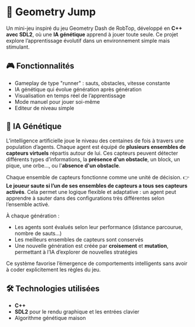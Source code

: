 # 🧠 Geometry Jump

Un mini-jeu inspiré du jeu Geometry Dash de RobTop, développé en **C++ avec SDL2**, où une **IA génétique** apprend à jouer toute seule. Ce projet explore l’apprentissage évolutif dans un environnement simple mais stimulant.

## 🎮 Fonctionnalités

- Gameplay de type "runner" : sauts, obstacles, vitesse constante
- IA génétique qui évolue génération après génération
- Visualisation en temps réel de l’apprentissage
- Mode manuel pour jouer soi-même
- Editeur de niveau simple

## 🧬 IA Génétique

L’intelligence artificielle joue le niveau des centaines de fois à travers une population d’agents. Chaque agent est équipé de **plusieurs ensembles de capteurs virtuels** répartis autour de lui. Ces capteurs peuvent détecter différents types d’informations, la **présence d'un obstacle**, un block, un pique, une orbe..., ou l'**absence d'un obstacle**.

Chaque ensemble de capteurs fonctionne comme une unité de décision. 👉 **Le joueur saute si l’un de ses ensembles de capteurs a tous ses capteurs activés**. Cela permet une logique flexible et adaptative : un agent peut apprendre à sauter dans des configurations très différentes selon l’ensemble activé.

À chaque génération :
- Les agents sont évalués selon leur performance (distance parcourue, nombre de sauts…)
- Les meilleurs ensembles de capteurs sont conservés
- Une nouvelle génération est créée par **croisement** et **mutation**, permettant à l’IA d’explorer de nouvelles stratégies

Ce système favorise l’émergence de comportements intelligents sans avoir à coder explicitement les règles du jeu.

## 🛠️ Technologies utilisées

- **C++**
- **SDL2** pour le rendu graphique et les entrées clavier
- Algorithme génétique maison
